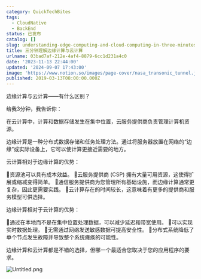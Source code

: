 ```yaml
---
category: QuickTechBites
tags:
  - CloudNative
  - BackEnd
status: 已发布
catalog: []
slug: understanding-edge-computing-and-cloud-computing-in-three-minutes
title: 三分钟理解边缘计算与云计算
urlname: 03bad7af-212e-4af4-8879-6cc1d231a4c0
date: '2023-11-13 22:44:00'
updated: '2024-09-07 17:43:00'
image: 'https://www.notion.so/images/page-cover/nasa_transonic_tunnel.jpg'
published: 2019-03-13T08:00:00.000Z
---
```


边缘计算与云计算——有什么区别？


给我3分钟，我告诉你：


在云计算中，计算和数据存储发生在集中位置，云服务提供商负责管理计算机资源。


边缘计算是一种分布式数据存储和任务处理方法。通过将服务器放置在网络的“边缘”或实际设备上，它可以使计算更接近需要的地方。


云计算相对于边缘计算的优势：


🔹资源池可以具有成本效益。
🔹云服务提供商 (CSP) 拥有大量可用资源，这使得扩展或缩减变得简单。
🔹通信服务提供商为您管理所有基础设施，而边缘计算通常更复杂，因此更需要实践。
🔹云计算存在的时间较长，这意味着有更多的提供商和服务模型可供选择。


边缘计算相对于云计算的优势：


🔸通过在本地而不是在集中位置处理数据，可以减少延迟和带宽使用。
🔸可以实现实时数据处理。
🔸无需通过网络发送敏感数据可提高安全性。
🔸分布式系统降低了单个节点发生故障并导致整个系统瘫痪的可能性。


边缘计算和云计算都是不错的选择，但哪一个最适合您取决于您的应用程序的要求。


![Untitled.png](https://prod-files-secure.s3.us-west-2.amazonaws.com/5d24fe63-e567-4804-86f9-9fdc62e13082/13581d9b-f241-4af1-9995-cb87504adaf1/Untitled.png?X-Amz-Algorithm=AWS4-HMAC-SHA256&X-Amz-Content-Sha256=UNSIGNED-PAYLOAD&X-Amz-Credential=ASIAZI2LB466WEJN75J3%2F20250321%2Fus-west-2%2Fs3%2Faws4_request&X-Amz-Date=20250321T213259Z&X-Amz-Expires=3600&X-Amz-Security-Token=IQoJb3JpZ2luX2VjEFIaCXVzLXdlc3QtMiJHMEUCIQCOqMCIXBrktQqesOe5QRL0AWDpAHNI4HZ9eG4RgyF9owIgQ%2FoAmJBihyuKoJcfXqnUxBQ98AuYLu0QKN12Dy554XcqiAQIq%2F%2F%2F%2F%2F%2F%2F%2F%2F%2F%2FARAAGgw2Mzc0MjMxODM4MDUiDNZOUZRXIzZUBOGznCrcA5IJ35HePb0VfrTBZKd4IAuAdFAMUFZ4Ss9ek1NmgYpHUPndxEmQ7nXBlps%2FIcyWgMQJhDvGlqs1lKWQfWcAmXB%2FXrqapx4YSBTr%2F8vvB6YS%2BWo7wST%2BKw%2FXqyMvf6Y94VDfDzhJMlkT77Lh02Y%2FXKdjxOIqTaitn72YeQmm76%2F68m4WsTEu%2B6evqrWWtesNk9bBtchYNwIDUpmmMbqt81xUQ193xigv4PvLXFgrGCwuGiGINBvPO5dUwWFxxyU%2FepsL2SQKGKeCMxRLRsTyHhwy3ZdQ9qb88hg3ZsAZMmgoSt32inxoaQLnKuaMA9xvSuaAyzYYQPbnsgDPZrX9jdY0c2K7RvT4d%2FbJHI2i5at33HCRT3PypGP34DqL4IELV5klFgQDkWPsxOZkFGt6CQEEWElbb664%2BzdYDT%2BNj%2FgBlk5ZjImeOqTZdijcD42%2FnxqB8WGupHviIpoEiOEiEs7Akhs764Sdr9mrE%2Fd6bBV1yomsMzP1%2FfTCYV9F3QQjozEQork9Gre5BzLmWxZvPveg304KbhP3PCtCg8dQTozCbHA8o9tSAeBDgCEk15j3O8tjdnMccjRvypKOsSGyq9LzeCSyFAymGZmZuI4t%2FcFrw96MN3NWiq%2BedH9JMKva9r4GOqUBrA13rmZiLcsRoozFqFONNALvXgEGLrx5VtI98GMZnAI3Zc8HBS5MYhyXD0IK1I74ylKl6ZuzKUJCZAf3r6V6jVc%2B%2BOaQg%2F1aQ8hBcyfpQNqdkFk1rZFL2nQ5yHXPI2Eh85GK4bzfWOJ7q5tHdtGMIvbGQ4E2aNsrLzd5gmPxCwnAX6VNUPSYOaAlNegbx3h3AXaCIoIVkZy7G4LluKhHEcyryAUu&X-Amz-Signature=7b44edd375f104e2dfbfe9e3d09e882bc5380886872e9e97b25ee103747811a5&X-Amz-SignedHeaders=host&x-id=GetObject)

